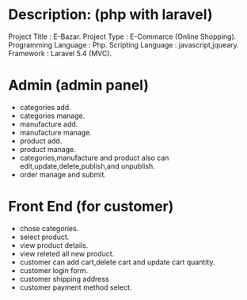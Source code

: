  Description: (php with laravel)
 ===============================
 Project Title 			: E-Bazar.
 Project Type  			: E-Commarce (Online Shopping).
 Programming Language 	: Php.
 Scripting Language  	: javascript,jqueary.
 Framework				: Laravel 5.4 (MVC).
 
 
 Admin (admin panel)
 ===================
 - categories add.
 - categories manage.
 - manufacture add.
 - manufacture manage.
 - product add.
 - product manage.
 - categories,manufacture and product also can edit,update,delete,publish,and unpublish.
 - order manage and submit.
 
 
 Front End (for customer)
 ========================
 - chose categories.
 - select product.
 - view product details.
 - view releted all new product.
 - customer can add cart,delete cart and update cart quantity.
 - customer login form.
 - customer shipping address
 - customer payment method select.